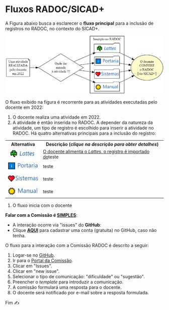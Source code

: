 # Fluxos RADOC/SICAD+

A Figura abaixo busca a esclarecer o **fluxo principal** para a inclusão de registros no RADOC, no contexto do SICAD+.

<img src="../media/fluxo-principal.jpg" width="650">

O fluxo exibido na figura é recorrente para as atividades executadas pelo docente em 2022:
1. O docente realiza uma atividade em 2022.
1. A atividade é então inserida no RADOC. A depender da natureza da atividade, um tipo de registro é escolhido para inserir a atividade no RADOC. Há quatro alternativas principais para a inclusão do registro:


<table>
<tr>
<th>Alternativa</th>
  <th>Descrição (<i>clique na descrição para obter detalhes</i>)</th>
</tr>
<tr>
<td> <img src="../media/icon-lattes.jpg" width=100> </td>
  <td> <a href="./lattes.md">O docente alimenta o <i>Lattes</i>, o registro é importado do</a>teste </td>
</tr>
<tr>
<td> <img src="../media/icon-portaria.jpg" width=100> </td>
<td> teste </td>
</tr>
<tr>
<td> <img src="../media/icon-sistemas.jpg" width=100> </td>
<td> teste </td>
</tr>
<tr>
<td> <img src="../media/icon-manual.jpg" width=100> </td>
<td> teste </td>
</tr>
</table>

1. O fluxo inicia com o docente 

**Falar com a Comissão é <ins>SIMPLES</ins>**:
- A interação ocorre via "issues" do **GitHub**:
- Clique [**AQUI**](https://github.com/signup) para cadastrar uma conta (gratuita) no GitHub, caso não tenha.

O fluxo para a interação com a Comissão RADOC é descrito a seguir:
1. Logar-se no [GitHub](https://www.github.com/login).
2. Ir para o [Portal da Comissão](https://github.com/inf-ufg-br/radoc-2022).
3. Clicar em "Issues".
4. Clicar em "new issue".
5. Selecionar o tipo de comunicação: "dificuldade" ou "sugestão".
6. Preencher o _template_ para introduzir a comunicação.
7. A comissão formulará uma resposta para o docente.
8. O docente será notificado por e-mail sobre a resposta formulada.

Fim &#9997;
